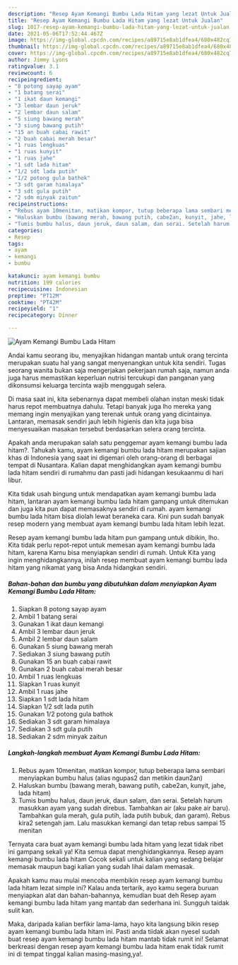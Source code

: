 ```yaml
---
description: "Resep Ayam Kemangi Bumbu Lada Hitam yang lezat Untuk Jualan"
title: "Resep Ayam Kemangi Bumbu Lada Hitam yang lezat Untuk Jualan"
slug: 1017-resep-ayam-kemangi-bumbu-lada-hitam-yang-lezat-untuk-jualan
date: 2021-05-06T17:52:44.467Z
image: https://img-global.cpcdn.com/recipes/a89715e8ab1dfea4/680x482cq70/ayam-kemangi-bumbu-lada-hitam-foto-resep-utama.jpg
thumbnail: https://img-global.cpcdn.com/recipes/a89715e8ab1dfea4/680x482cq70/ayam-kemangi-bumbu-lada-hitam-foto-resep-utama.jpg
cover: https://img-global.cpcdn.com/recipes/a89715e8ab1dfea4/680x482cq70/ayam-kemangi-bumbu-lada-hitam-foto-resep-utama.jpg
author: Jimmy Lyons
ratingvalue: 3.1
reviewcount: 6
recipeingredient:
- "8 potong sayap ayam"
- "1 batang serai"
- "1 ikat daun kemangi"
- "3 lembar daun jeruk"
- "2 lembar daun salam"
- "5 siung bawang merah"
- "3 siung bawang putih"
- "15 an buah cabai rawit"
- "2 buah cabai merah besar"
- "1 ruas lengkuas"
- "1 ruas kunyit"
- "1 ruas jahe"
- "1 sdt lada hitam"
- "1/2 sdt lada putih"
- "1/2 potong gula bathok"
- "3 sdt garam himalaya"
- "3 sdt gula putih"
- "2 sdm minyak zaitun"
recipeinstructions:
- "Rebus ayam 10menitan, matikan kompor, tutup beberapa lama sembari menyiapkan bumbu halus (alias ngupas2 dan metikin daun2an)"
- "Haluskan bumbu (bawang merah, bawang putih, cabe2an, kunyit, jahe, lada hitam)"
- "Tumis bumbu halus, daun jeruk, daun salam, dan serai. Setelah harum masukkan ayam yang sudah direbus. Tambahkan air (aku pake air baru). Tambahkan gula merah, gula putih, lada putih bubuk, dan garam). Rebus kira2 setengah jam. Lalu masukkan kemangi dan tetap rebus sampai 15 menitan"
categories:
- Resep
tags:
- ayam
- kemangi
- bumbu

katakunci: ayam kemangi bumbu 
nutrition: 199 calories
recipecuisine: Indonesian
preptime: "PT12M"
cooktime: "PT42M"
recipeyield: "1"
recipecategory: Dinner

---
```



![Ayam Kemangi Bumbu Lada Hitam](https://img-global.cpcdn.com/recipes/a89715e8ab1dfea4/680x482cq70/ayam-kemangi-bumbu-lada-hitam-foto-resep-utama.jpg)

Andai kamu seorang ibu, menyajikan hidangan mantab untuk orang tercinta merupakan suatu hal yang sangat menyenangkan untuk kita sendiri. Tugas seorang  wanita bukan saja mengerjakan pekerjaan rumah saja, namun anda juga harus memastikan keperluan nutrisi tercukupi dan panganan yang dikonsumsi keluarga tercinta wajib menggugah selera.

Di masa  saat ini, kita sebenarnya dapat membeli olahan instan meski tidak harus repot membuatnya dahulu. Tetapi banyak juga lho mereka yang memang ingin menyajikan yang terenak untuk orang yang dicintainya. Lantaran, memasak sendiri jauh lebih higienis dan kita juga bisa menyesuaikan masakan tersebut berdasarkan selera orang tercinta. 



Apakah anda merupakan salah satu penggemar ayam kemangi bumbu lada hitam?. Tahukah kamu, ayam kemangi bumbu lada hitam merupakan sajian khas di Indonesia yang saat ini digemari oleh orang-orang di berbagai tempat di Nusantara. Kalian dapat menghidangkan ayam kemangi bumbu lada hitam sendiri di rumahmu dan pasti jadi hidangan kesukaanmu di hari libur.

Kita tidak usah bingung untuk mendapatkan ayam kemangi bumbu lada hitam, lantaran ayam kemangi bumbu lada hitam gampang untuk ditemukan dan juga kita pun dapat memasaknya sendiri di rumah. ayam kemangi bumbu lada hitam bisa diolah lewat beraneka cara. Kini pun sudah banyak resep modern yang membuat ayam kemangi bumbu lada hitam lebih lezat.

Resep ayam kemangi bumbu lada hitam pun gampang untuk dibikin, lho. Kita tidak perlu repot-repot untuk memesan ayam kemangi bumbu lada hitam, karena Kamu bisa menyiapkan sendiri di rumah. Untuk Kita yang ingin menghidangkannya, inilah resep membuat ayam kemangi bumbu lada hitam yang nikamat yang bisa Anda hidangkan sendiri.

<!--inarticleads1-->

##### Bahan-bahan dan bumbu yang dibutuhkan dalam menyiapkan Ayam Kemangi Bumbu Lada Hitam:

1. Siapkan 8 potong sayap ayam
1. Ambil 1 batang serai
1. Gunakan 1 ikat daun kemangi
1. Ambil 3 lembar daun jeruk
1. Ambil 2 lembar daun salam
1. Gunakan 5 siung bawang merah
1. Sediakan 3 siung bawang putih
1. Gunakan 15 an buah cabai rawit
1. Gunakan 2 buah cabai merah besar
1. Ambil 1 ruas lengkuas
1. Siapkan 1 ruas kunyit
1. Ambil 1 ruas jahe
1. Siapkan 1 sdt lada hitam
1. Siapkan 1/2 sdt lada putih
1. Gunakan 1/2 potong gula bathok
1. Sediakan 3 sdt garam himalaya
1. Sediakan 3 sdt gula putih
1. Sediakan 2 sdm minyak zaitun




<!--inarticleads2-->

##### Langkah-langkah membuat Ayam Kemangi Bumbu Lada Hitam:

1. Rebus ayam 10menitan, matikan kompor, tutup beberapa lama sembari menyiapkan bumbu halus (alias ngupas2 dan metikin daun2an)
1. Haluskan bumbu (bawang merah, bawang putih, cabe2an, kunyit, jahe, lada hitam)
1. Tumis bumbu halus, daun jeruk, daun salam, dan serai. Setelah harum masukkan ayam yang sudah direbus. Tambahkan air (aku pake air baru). Tambahkan gula merah, gula putih, lada putih bubuk, dan garam). Rebus kira2 setengah jam. Lalu masukkan kemangi dan tetap rebus sampai 15 menitan




Ternyata cara buat ayam kemangi bumbu lada hitam yang lezat tidak ribet ini gampang sekali ya! Kita semua dapat menghidangkannya. Resep ayam kemangi bumbu lada hitam Cocok sekali untuk kalian yang sedang belajar memasak maupun bagi kalian yang sudah lihai dalam memasak.

Apakah kamu mau mulai mencoba membikin resep ayam kemangi bumbu lada hitam lezat simple ini? Kalau anda tertarik, ayo kamu segera buruan menyiapkan alat dan bahan-bahannya, kemudian buat deh Resep ayam kemangi bumbu lada hitam yang mantab dan sederhana ini. Sungguh taidak sulit kan. 

Maka, daripada kalian berfikir lama-lama, hayo kita langsung bikin resep ayam kemangi bumbu lada hitam ini. Pasti anda tiidak akan nyesel sudah buat resep ayam kemangi bumbu lada hitam mantab tidak rumit ini! Selamat berkreasi dengan resep ayam kemangi bumbu lada hitam enak tidak rumit ini di tempat tinggal kalian masing-masing,ya!.

